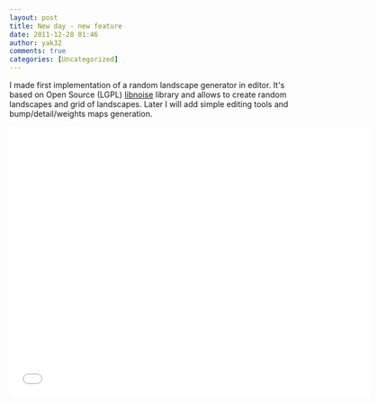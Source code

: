 ```yaml
---
layout: post
title: New day - new feature
date: 2011-12-28 01:46
author: yak32
comments: true
categories: [Uncategorized]
---
```

I made first implementation of a random landscape generator in editor. It's based on Open Source (LGPL) <a href="http://libnoise.sourceforge.net/">libnoise</a> library and allows to create random landscapes and grid of landscapes. Later I will add simple editing tools and bump/detail/weights maps generation.
<iframe src="//www.youtube.com/embed/-zR1MLLFsCQ" frameborder="0" width="640" height="480"></iframe>

